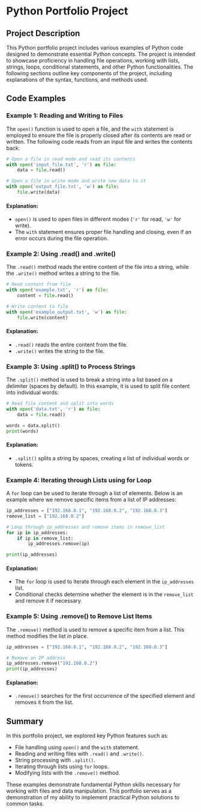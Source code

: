 
# Python Portfolio Project

## Project Description

This Python portfolio project includes various examples of Python code designed to demonstrate essential Python concepts. The project is intended to showcase proficiency in handling file operations, working with lists, strings, loops, conditional statements, and other Python functionalities. The following sections outline key components of the project, including explanations of the syntax, functions, and methods used.

## Code Examples

### Example 1: Reading and Writing to Files

The `open()` function is used to open a file, and the `with` statement is employed to ensure the file is properly closed after its contents are read or written. The following code reads from an input file and writes the contents back:

```python
# Open a file in read mode and read its contents
with open('input_file.txt', 'r') as file:
    data = file.read()

# Open a file in write mode and write new data to it
with open('output_file.txt', 'w') as file:
    file.write(data)
```

#### Explanation:
- `open()` is used to open files in different modes (`'r'` for read, `'w'` for write).
- The `with` statement ensures proper file handling and closing, even if an error occurs during the file operation.

### Example 2: Using .read() and .write()

The `.read()` method reads the entire content of the file into a string, while the `.write()` method writes a string to the file.

```python
# Read content from file
with open('example.txt', 'r') as file:
    content = file.read()

# Write content to file
with open('example_output.txt', 'w') as file:
    file.write(content)
```

#### Explanation:
- `.read()` reads the entire content from the file.
- `.write()` writes the string to the file.

### Example 3: Using .split() to Process Strings

The `.split()` method is used to break a string into a list based on a delimiter (spaces by default). In this example, it is used to split file content into individual words:

```python
# Read file content and split into words
with open('data.txt', 'r') as file:
    data = file.read()

words = data.split()
print(words)
```

#### Explanation:
- `.split()` splits a string by spaces, creating a list of individual words or tokens.

### Example 4: Iterating through Lists using for Loop

A `for` loop can be used to iterate through a list of elements. Below is an example where we remove specific items from a list of IP addresses:

```python
ip_addresses = ["192.168.0.1", "192.168.0.2", "192.168.0.3"]
remove_list = ["192.168.0.2"]

# Loop through ip_addresses and remove items in remove_list
for ip in ip_addresses:
    if ip in remove_list:
        ip_addresses.remove(ip)

print(ip_addresses)
```

#### Explanation:
- The `for` loop is used to iterate through each element in the `ip_addresses` list.
- Conditional checks determine whether the element is in the `remove_list` and remove it if necessary.

### Example 5: Using .remove() to Remove List Items

The `.remove()` method is used to remove a specific item from a list. This method modifies the list in place.

```python
ip_addresses = ["192.168.0.1", "192.168.0.2", "192.168.0.3"]

# Remove an IP address
ip_addresses.remove("192.168.0.2")
print(ip_addresses)
```

#### Explanation:
- `.remove()` searches for the first occurrence of the specified element and removes it from the list.

## Summary

In this portfolio project, we explored key Python features such as:
- File handling using `open()` and the `with` statement.
- Reading and writing files with `.read()` and `.write()`.
- String processing with `.split()`.
- Iterating through lists using `for` loops.
- Modifying lists with the `.remove()` method.

These examples demonstrate fundamental Python skills necessary for working with files and data manipulation. This portfolio serves as a demonstration of my ability to implement practical Python solutions to common tasks.
